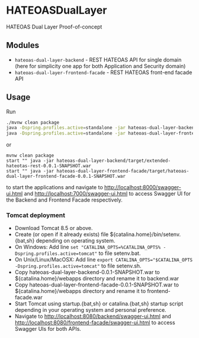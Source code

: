 # HATEOASDualLayer
HATEOAS Dual Layer Proof-of-concept

## Modules
* `hateoas-dual-layer-backend` - REST HATEOAS API for single domain (here for simplicity one app for both Application and Security domain)
* `hateoas-dual-layer-frontend-facade` - REST HATEOAS front-end facade API

## Usage

Run

```bash
./mvnw clean package
java -Dspring.profiles.active=standalone -jar hateoas-dual-layer-backend/target/hateoas-dual-layer-backend-0.0.1-SNAPSHOT.war &
java -Dspring.profiles.active=standalone -jar hateoas-dual-layer-frontend-facade/target/hateoas-dual-layer-frontend-facade-0.0.1-SNAPSHOT.war &
```

or

```shell
mvnw clean package
start "" java -jar hateoas-dual-layer-backend/target/extended-hateotas-rest-0.0.1-SNAPSHOT.war
start "" java -jar hateoas-dual-layer-frontend-facade/target/hateoas-dual-layer-frontend-facade-0.0.1-SNAPSHOT.war
```

to start the applications and navigate to [http://localhost:8000/swagger-ui.html](http://localhost:8000/swagger-ui.html) and [http://localhost:7000/swagger-ui.html](http://localhost:7000/swagger-ui.html)
to access Swagger UI for the Backend and Frontend Facade respectively.

### Tomcat deployment

* Download Tomcat 8.5 or above.
* Create (or open if it already exists) file ${catalina.home}/bin/setenv.{bat,sh} depending on operating system.
* On Windows: Add line `set "CATALINA_OPTS=%CATALINA_OPTS% -Dspring.profiles.active=tomcat"` to file setenv.bat.
* On Unix/Linux/MacOSX: Add line `export CATALINA_OPTS="$CATALINA_OPTS -Dspring.profiles.active=tomcat"` to file setenv.sh.
* Copy hateoas-dual-layer-backend-0.0.1-SNAPSHOT.war to ${catalina.home}/webapps directory and rename it to backend.war
* Copy hateoas-dual-layer-frontend-facade-0.0.1-SNAPSHOT.war to ${catalina.home}/webapps directory and rename it to frontend-facade.war
* Start Tomcat using startup.{bat,sh} or catalina.{bat,sh} startup script depending in your operating system and personal preference.
* Navigate to [http://localhost:8080/backend/swagger-ui.html](http://localhost:8080/backend/swagger-ui.html) and [http://localhost:8080/frontend-facade/swagger-ui.html](http://localhost:8080/frontend-facade/swagger-ui.html) 
to access Swagger UIs for both APIs.


